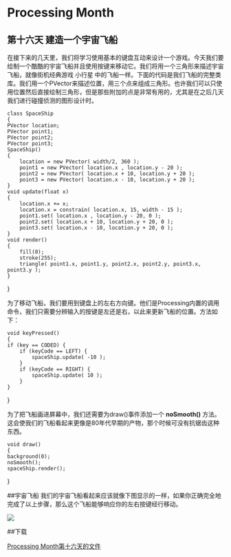 Processing Month
=====
第十六天 **建造一个宇宙飞船**
----

在接下来的几天里，我们将学习使用基本的键盘互动来设计一个游戏。今天我们要绘制一个酷酷的宇宙飞船并且使用按键来移动它。我们将用一个三角形来描述宇宙飞船，就像街机经典游戏 小行星 中的飞船一样。下面的代码是我们飞船的完整类库。我们用一个PVector来描述位置，用三个点来组成三角形。也许我们可以只使用位置然后直接绘制三角形，但是那些附加的点是非常有用的，尤其是在之后几天我们进行碰撞侦测的图形设计时。

	class SpaceShip
	{
    PVector location;
    PVector point1;
    PVector point2;
    PVector point3;
    SpaceShip()
    {
        location = new PVector( width/2, 360 );
        point1 = new PVector( location.x , location.y - 20 );
        point2 = new PVector( location.x + 10, location.y + 20 );
        point3 = new PVector( location.x - 10, location.y + 20 ); 
    }
    void update(float x)
    {
        location.x += x;
        location.x = constrain( location.x, 15, width - 15 );
        point1.set( location.x , location.y - 20, 0 );
        point2.set( location.x + 10, location.y + 20, 0 );
        point3.set( location.x - 10, location.y + 20, 0 );
    }
    void render()
    {
        fill(0);
        stroke(255);        
        triangle( point1.x, point1.y, point2.x, point2.y, point3.x, point3.y );
    }
}

为了移动飞船，我们要用到键盘上的左右方向键。他们是Processing内置的调用命令，我们只需要分辨输入的按键是左还是右，以此来更新飞船的位置。方法如下：

	void keyPressed()
	{
    if (key == CODED) {
        if (keyCode == LEFT) {
            spaceShip.update( -10 );
        }
        if (keyCode == RIGHT) {
            spaceShip.update( 10 );
        }
    }
}

为了把飞船画进屏幕中，我们还需要为draw()事件添加一个 **noSmooth()** 方法。这会使我们的飞船看起来更像是80年代早期的产物，那个时候可没有抗锯齿这种东西。

	void draw()
	{
    background(0);
    noSmooth();
    spaceShip.render();
}

##宇宙飞船
我们的宇宙飞船看起来应该就像下图显示的一样，如果你正确完全地完成了以上步骤，那么这个飞船能够响应你的左右按键经行移动。

![](http://img.vormplus.be/blog/spaceship.png)

##下载

[Processing Month第十六天的文件](http://img.vormplus.be/downloads/processing_month_day_016.zip)